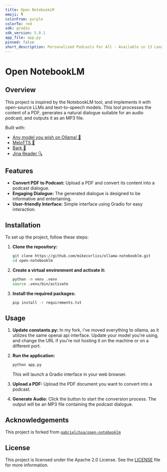 ```yaml
---
title: Open NotebookLM
emoji: 🎙️
colorFrom: purple
colorTo: red
sdk: gradio
sdk_version: 5.0.1
app_file: app.py
pinned: false
short_description: Personalised Podcasts For All - Available in 13 Languages
---
```


# Open NotebookLM

## Overview

This project is inspired by the NotebookLM tool, and implements it with open-source LLMs and text-to-speech models. This tool processes the content of a PDF, generates a natural dialogue suitable for an audio podcast, and outputs it as an MP3 file.

Built with:
- [Any model you wish on Ollama! 🐧](https://ollama.com/)
- [MeloTTS 🐚](https://huggingface.co/myshell-ai/MeloTTS-English)
- [Bark 🐶](https://huggingface.co/suno/bark)
- [Jina Reader 🔍](https://jina.ai/reader/)

## Features

- **Convert PDF to Podcast:** Upload a PDF and convert its content into a podcast dialogue.
- **Engaging Dialogue:** The generated dialogue is designed to be informative and entertaining.
- **User-friendly Interface:** Simple interface using Gradio for easy interaction.

## Installation

To set up the project, follow these steps:

1. **Clone the repository:**
   ```bash
   git clone https://github.com/mikecorliss/ollama-notebooklm.git
   cd open-notebooklm
   ```

2. **Create a virtual environment and activate it:**
   ```bash
   python -m venv .venv
   source .venv/bin/activate
   ```

3. **Install the required packages:**
   ```bash
   pip install -r requirements.txt
   ```

## Usage

1. **Update constants.py:**
   In my fork, i've moved everything to ollama,
   as it utilizes the same openai api interface.
   Update your model you're using, and change the URL
   if you're not hosting it on the machine or on a different port.

3. **Run the application:**
   ```bash
   python app.py
   ```
   This will launch a Gradio interface in your web browser.

4. **Upload a PDF:**
   Upload the PDF document you want to convert into a podcast.

5. **Generate Audio:**
   Click the button to start the conversion process. The output will be an MP3 file containing the podcast dialogue.

## Acknowledgements

This project is forked from [`gabrielchua/open-notebooklm`](https://github.com/gabrielchua/open-notebooklm)

## License

This project is licensed under the Apache 2.0 License. See the [LICENSE](LICENSE) file for more information.
